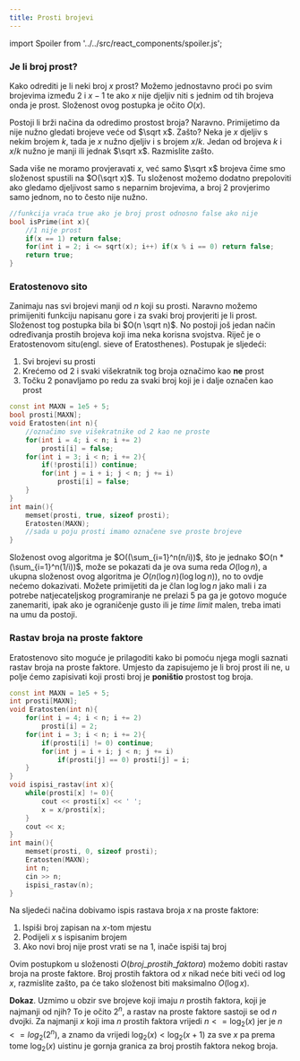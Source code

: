 ```yaml
---
title: Prosti brojevi
---
```

import Spoiler from '../../src/react_components/spoiler.js';

### Je li broj prost?

Kako odrediti je li neki broj $x$ prost? Možemo jednostavno proći po svim brojevima između $2$ i $x - 1$ te ako $x$ nije djeljiv niti s jednim od tih brojeva onda je prost. Složenost ovog postupka je očito $O(x)$.

Postoji li brži načina da odredimo prostost broja? Naravno. Primijetimo da nije nužno gledati brojeve veće od $\sqrt x$. Zašto? Neka je $x$ djeljiv s nekim brojem $k$, tada je $x$ nužno djeljiv i s brojem $x/k$. Jedan od brojeva $k$ i $x/k$ nužno je manji ili jednak $\sqrt x$. Razmislite zašto.

Sada više ne moramo provjeravati $x$, već samo $\sqrt x$ brojeva čime smo složenost spustili na $O(\sqrt x)$. Tu složenost možemo dodatno prepoloviti ako gledamo djeljivost samo s neparnim brojevima, a broj $2$ provjerimo samo jednom, no to često nije nužno.

```cpp
//funkcija vraća true ako je broj prost odnosno false ako nije
bool isPrime(int x){
    //1 nije prost
    if(x == 1) return false;
    for(int i = 2; i <= sqrt(x); i++) if(x % i == 0) return false;
    return true;
}
```

### Eratostenovo sito

Zanimaju nas svi brojevi manji od $n$ koji su prosti. Naravno možemo primijeniti funkciju napisanu gore i za svaki broj provjeriti je li prost. Složenost tog postupka bila bi $O(n \sqrt n)$. No postoji još jedan način određivanja prostih brojeva koji ima neka korisna svojstva. Riječ je o Eratostenovom situ(engl. sieve of Eratosthenes). Postupak je sljedeći:
1. Svi brojevi su prosti
2. Krećemo od 2 i svaki višekratnik tog broja označimo kao **ne** prost
3. Točku 2 ponavljamo po redu za svaki broj koji je i dalje označen kao prost

```cpp
const int MAXN = 1e5 + 5;
bool prosti[MAXN];
void Eratosten(int n){
    //označimo sve višekratnike od 2 kao ne proste
    for(int i = 4; i < n; i += 2)
        prosti[i] = false;
    for(int i = 3; i < n; i += 2){
        if(!prosti[i]) continue;
        for(int j = i + i; j < n; j += i)
            prosti[i] = false;
    }
}
int main(){
    memset(prosti, true, sizeof prosti);
    Eratosten(MAXN);
    //sada u poju prosti imamo označene sve proste brojeve
}
```

Složenost ovog algoritma je $O((\sum_{i=1}^n(n/i))$, što je jednako $O(n * (\sum_{i=1}^n(1/i))$, može se pokazati da je ova suma reda $O(\log n)$, a ukupna složenost ovog algoritma je $O(n (\log n) (\log\log n))$, no to ovdje nećemo dokazivati. Možete primijetiti da je član $\log \log n$ jako mali i za potrebe natjecateljskog programiranje ne prelazi $5$ pa ga je gotovo moguće zanemariti, ipak ako je ograničenje gusto ili je *time limit* malen, treba imati na umu da postoji.

### Rastav broja na proste faktore

Eratostenovo sito moguće je prilagoditi kako bi pomoću njega mogli saznati rastav broja na proste faktore. Umjesto da zapisujemo je li broj prost ili ne, u polje ćemo zapisivati koji prosti broj je **poništio** prostost tog broja. 

```cpp
const int MAXN = 1e5 + 5;
int prosti[MAXN];
void Eratosten(int n){
    for(int i = 4; i < n; i += 2)
        prosti[i] = 2;
    for(int i = 3; i < n; i += 2){
        if(prosti[i] != 0) continue;
        for(int j = i + i; j < n; j += i)
            if(prosti[j] == 0) prosti[j] = i;
    }
}
void ispisi_rastav(int x){
    while(prosti[x] != 0){
        cout << prosti[x] << ' ';
        x = x/prosti[x];
    }
    cout << x;
}
int main(){
    memset(prosti, 0, sizeof prosti);
    Eratosten(MAXN);
    int n;
    cin >> n;
	ispisi_rastav(n);
}
```

Na sljedeći načina dobivamo ispis rastava broja $x$ na proste faktore:
1. Ispiši broj zapisan na $x$-tom mjestu
2. Podijeli $x$ s ispisanim brojem
3. Ako novi broj nije prost vrati se na $1$, inače ispiši taj broj

Ovim postupkom u složenosti $O(broj\_prostih\_faktora)$ možemo dobiti rastav broja na proste faktore. Broj prostih faktora od $x$ nikad neće biti veći od $\log x$, razmislite zašto, pa će tako složenost biti maksimalno $O(\log x)$.

**Dokaz**. Uzmimo u obzir sve brojeve koji imaju $n$ prostih faktora, koji je najmanji od njih? To je očito $2^n$, a rastav na proste faktore sastoji se od $n$ dvojki. Za najmanji $x$ koji ima $n$ prostih faktora vrijedi $n <= \log_2(x)$ jer je $n <= log_2(2^n)$, a znamo da vrijedi $\log_2(x) < \log_2(x + 1)$ za sve $x$ pa prema tome $\log_2(x)$ uistinu je gornja granica za broj prostih faktora nekog broja.